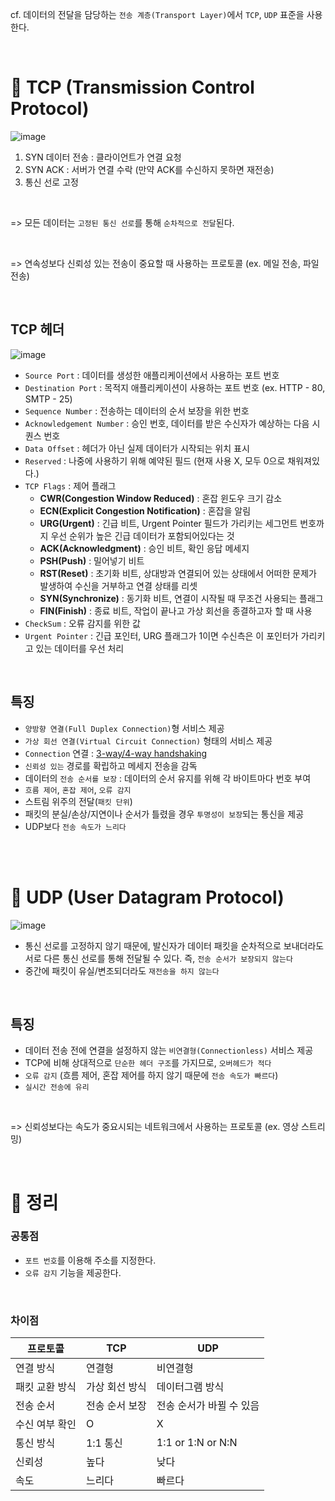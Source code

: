 cf. 데이터의 전달을 담당하는 `전송 계층(Transport Layer)`에서 `TCP`, `UDP` 표준을 사용한다.

<br>

# 📍 TCP (Transmission Control Protocol)

![image](https://user-images.githubusercontent.com/78673570/184525180-2c0ecd2d-7cdd-44e7-83e6-3c5832142b1e.png)

1. SYN 데이터 전송 : 클라이언트가 연결 요청
2. SYN ACK : 서버가 연결 수락 (만약 ACK를 수신하지 못하면 재전송) 
3. 통신 선로 고정

<br>

=> 모든 데이터는 `고정된 통신 선로`를 통해 `순차적으로 전달`된다.

<br>

=> 연속성보다 신뢰성 있는 전송이 중요할 때 사용하는 프로토콜 (ex. 메일 전송, 파일 전송)

<br>

## TCP 헤더

![image](https://user-images.githubusercontent.com/78673570/184525990-74834051-db17-4c65-9e56-0a3c5728291a.png)

- `Source Port` : 데이터를 생성한 애플리케이션에서 사용하는 포트 번호
- `Destination Port` : 목적지 애플리케이션이 사용하는 포트 번호 (ex. HTTP - 80, SMTP - 25)
- `Sequence Number` : 전송하는 데이터의 순서 보장을 위한 번호
- `Acknowledgement Number` : 승인 번호, 데이터를 받은 수신자가 예상하는 다음 시퀀스 번호
- `Data Offset` : 헤더가 아닌 실제 데이터가 시작되는 위치 표시
- `Reserved` : 나중에 사용하기 위해 예약된 필드 (현재 사용 X, 모두 0으로 채워져있다.)
- `TCP Flags` : 제어 플래그
   - **CWR(Congestion Window Reduced)** : 혼잡 윈도우 크기 감소
   - **ECN(Explicit Congestion Notification)** : 혼잡을 알림
   - **URG(Urgent)** : 긴급 비트, Urgent Pointer 필드가 가리키는 세그먼트 번호까지 우선 순위가 높은 긴급 데이터가 포함되어있다는 것
   - **ACK(Acknowledgment)** : 승인 비트, 확인 응답 메세지
   - **PSH(Push)** : 밀어넣기 비트
   - **RST(Reset)** : 초기화 비트, 상대방과 연결되어 있는 상태에서 어떠한 문제가 발생하여 수신을 거부하고 연결 상태를 리셋
   - **SYN(Synchronize)** : 동기화 비트, 연결이 시작될 때 무조건 사용되는 플래그
   - **FIN(Finish)** : 종료 비트, 작업이 끝나고 가상 회선을 종결하고자 할 때 사용
- `CheckSum` : 오류 감지를 위한 값
- `Urgent Pointer` : 긴급 포인터, URG 플래그가 1이면 수신측은 이 포인터가 가리키고 있는 데이터를 우선 처리

<br>

## 특징

- `양방향 연결(Full Duplex Connection)`형 서비스 제공
- `가상 회선 연결(Virtual Circuit Connection)` 형태의 서비스 제공
- `Connection` 연결 : [3-way/4-way handshaking](https://github.com/jaejlf/CS-Study/blob/main/Network/TCP%20handshake/jaejlf.md)
- `신뢰성 있는` 경로를 확립하고 메세지 전송을 감독
- 데이터의 `전송 순서를 보장` : 데이터의 순서 유지를 위해 각 바이트마다 번호 부여
- `흐름 제어`, `혼잡 제어`, `오류 감지`
- 스트림 위주의 전달(`패킷 단위`)
- 패킷의 분실/손상/지연이나 순서가 틀렸을 경우 `투명성이 보장`되는 통신을 제공
- UDP보다 `전송 속도가 느리다`

<br><br>

# 📍 UDP (User Datagram Protocol)

![image](https://user-images.githubusercontent.com/78673570/184525302-cbab13ae-2ff0-42d8-b917-c0c667a27b31.png)

- 통신 선로를 고정하지 않기 때문에, 발신자가 데이터 패킷을 순차적으로 보내더라도 서로 다른 통신 선로를 통해 전달될 수 있다. 즉, `전송 순서가 보장되지 않는다`
- 중간에 패킷이 유실/변조되더라도 `재전송을 하지 않는다`

<br>

## 특징

- 데이터 전송 전에 연결을 설정하지 않는 `비연결형(Connectionless)` 서비스 제공
- TCP에 비해 상대적으로 `단순한 헤더 구조`를 가지므로, `오버헤드가 적다`
- `오류 감지` (흐름 제어, 혼잡 제어를 하지 않기 때문에 `전송 속도가 빠르다`)
- `실시간 전송에 유리`


<br>

=> 신뢰성보다는 속도가 중요시되는 네트워크에서 사용하는 프로토콜 (ex. 영상 스트리밍)

<br>

# 📍 정리

### 공통점

- `포트 번호`를 이용해 주소를 지정한다.
- `오류 감지` 기능을 제공한다.

<br>

### 차이점

프로토콜 | TCP | UDP
 -- | -- | --
 연결 방식 | 연결형 | 비연결형
 패킷 교환 방식 | 가상 회선 방식 | 데이터그램 방식
 전송 순서 | 전송 순서 보장 | 전송 순서가 바뀔 수 있음
 수신 여부 확인 | O | X
 통신 방식 | 1:1 통신 | 1:1 or 1:N or N:N
 신뢰성 | 높다 | 낮다
 속도 | 느리다 | 빠르다
